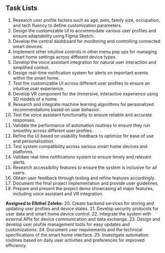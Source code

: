 ## Task Lists
1.	Research user profile factors such as age, pets, family size, occupation, and tech fluency to define customization parameters.
2.	Design the customizable UI to accommodate various user profiles and ensure adaptability using Figma Sketch.
3.	Develop the central dashboard for monitoring and controlling connected smart devices.
4.	Implement other intuitive controls in other menu pop ups for managing smart home settings across different device types.
5.	Develop the voice assistant integration for natural user interaction and simplified control.
6.	Design real-time notification system for alerts on important events within the smart home.
7.	Test the customizable UI across different user profiles to ensure an intuitive user experience.
8.	Develop VR component for the immersive, interactive experience using 3D models of a home.
9.	Research and integrate machine learning algorithms for personalized recommendations based on user behavior.
10.	Test the voice assistant functionality to ensure reliable and accurate responses.
11.	Validate the performance of automation routines to ensure they run smoothly across different user profiles.
12.	Refine the UI based on usability feedback to optimize for ease of use and personalization.
13.	Test system compatibility across various smart home devices and platforms.
14.	Validate real-time notifications system to ensure timely and relevant alerts.
15.	Research accessibility features to ensure the system is inclusive for all users.
16.	Obtain user feedback through testing and refine features accordingly.
17.	Document the final project implementation and provide user guidelines.
18.	Prepare and present the project demo showcasing all major features, including voice assistant and VR integration.
    
**Assigned to Elbthel Zeleke:**
20. Create backend services for storing and updating user profiles and device states.
21. Develop security protocols for user data and smart home device control.
22. Integrate the system with external APIs for device communication and data exchange.
23. Design and develop user profile management tools for easy updates and customizations.
24. Document user requirements and the technical specifications of the smart home interface.
25. Investigate automation routines based on daily user activities and preferences for improved efficiency.
